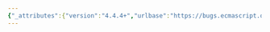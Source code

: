 ```yaml
---
{"_attributes":{"version":"4.4.4+","urlbase":"https://bugs.ecmascript.org/","maintainer":"dherman@mozilla.com"},"bug":{"bug_id":2072,"creation_ts":"2013-10-15 08:20:00 -0700","short_desc":"22.1.3.6 Array.prototype.fill: step 6 unnecessary","delta_ts":"2013-10-29 09:46:21 -0700","product":"Draft for 6th Edition","component":"technical issue","version":"Rev 19: September 27, 2013 Draft","rep_platform":"All","op_sys":"All","bug_status":"RESOLVED","resolution":"FIXED","priority":"Normal","bug_severity":"normal","everconfirmed":true,"reporter":{"uid":"claude.pache","name":"Claude Pache"},"assigned_to":{"uid":"allen","name":"Allen Wirfs-Brock"},"long_desc":[{"commentid":5903,"comment_count":0,"who":{"uid":"claude.pache","name":"Claude Pache"},"bug_when":"2013-10-15 08:20:53 -0700","thetext":"After step 4\n\n    4. Let len be ToLength(lenVal).\n\nwe have `len >= 0`. Thus, step 6\n\n    6. Let len be max(len, 0).\n\ndoes nothing."},{"commentid":5914,"comment_count":1,"who":{"uid":"allen","name":"Allen Wirfs-Brock"},"bug_when":"2013-10-21 10:51:56 -0700","thetext":"fixed in rev20 editor's draft"},{"commentid":6133,"comment_count":2,"who":{"uid":"allen","name":"Allen Wirfs-Brock"},"bug_when":"2013-10-29 09:46:21 -0700","thetext":"fixed in rev20 draft, Oct. 28, 2013"}]}}
---
```

